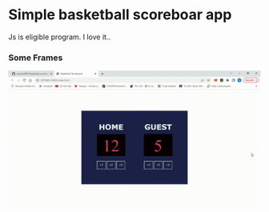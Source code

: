 <h1>Simple basketball scoreboar app</h1>

Js is eligible program. I love it..

<h3>Some Frames</h3>

![](scoreboard.gif)
